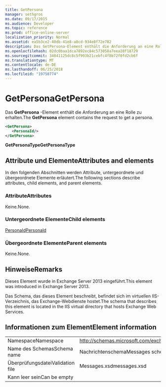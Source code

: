 ```yaml
---
title: GetPersona
manager: sethgros
ms.date: 09/17/2015
ms.audience: Developer
ms.topic: reference
ms.prod: office-online-server
localization_priority: Normal
ms.assetid: ea5b3ce2-40db-41e8-a8cd-934e8f72e782
description: Das GetPersona-Element enthält die Anforderung an eine Rolle zu erhalten.
ms.openlocfilehash: 02dc0baa1dca7892ec84c573058a7eea28f18729
ms.sourcegitcommit: 34041125dc8c5f993b21cebfc4f8b72f0fd2cb6f
ms.translationtype: MT
ms.contentlocale: de-DE
ms.lasthandoff: 06/25/2018
ms.locfileid: "19758774"
---
```

# <a name="getpersona"></a><span data-ttu-id="fd39b-103">GetPersona</span><span class="sxs-lookup"><span data-stu-id="fd39b-103">GetPersona</span></span>

<span data-ttu-id="fd39b-104">Das **GetPersona** -Element enthält die Anforderung an eine Rolle zu erhalten.</span><span class="sxs-lookup"><span data-stu-id="fd39b-104">The **GetPersona** element contains the request to get a persona.</span></span> 
  
```XML
<GetPersona>
   <PersonaId/>
</GetPersona>
```

 <span data-ttu-id="fd39b-105">**GetPersonaType**</span><span class="sxs-lookup"><span data-stu-id="fd39b-105">**GetPersonaType**</span></span>
## <a name="attributes-and-elements"></a><span data-ttu-id="fd39b-106">Attribute und Elemente</span><span class="sxs-lookup"><span data-stu-id="fd39b-106">Attributes and elements</span></span>

<span data-ttu-id="fd39b-107">In den folgenden Abschnitten werden Attribute, untergeordnete und übergeordnete Elemente erläutert.</span><span class="sxs-lookup"><span data-stu-id="fd39b-107">The following sections describe attributes, child elements, and parent elements.</span></span>
  
### <a name="attributes"></a><span data-ttu-id="fd39b-108">Attribute</span><span class="sxs-lookup"><span data-stu-id="fd39b-108">Attributes</span></span>

<span data-ttu-id="fd39b-109">Keine.</span><span class="sxs-lookup"><span data-stu-id="fd39b-109">None.</span></span>
  
### <a name="child-elements"></a><span data-ttu-id="fd39b-110">Untergeordnete Elemente</span><span class="sxs-lookup"><span data-stu-id="fd39b-110">Child elements</span></span>

[<span data-ttu-id="fd39b-111">PersonaId</span><span class="sxs-lookup"><span data-stu-id="fd39b-111">PersonaId</span></span>](personaid.md)
  
### <a name="parent-elements"></a><span data-ttu-id="fd39b-112">Übergeordnete Elemente</span><span class="sxs-lookup"><span data-stu-id="fd39b-112">Parent elements</span></span>

<span data-ttu-id="fd39b-113">Keine.</span><span class="sxs-lookup"><span data-stu-id="fd39b-113">None.</span></span>
  
## <a name="remarks"></a><span data-ttu-id="fd39b-114">Hinweise</span><span class="sxs-lookup"><span data-stu-id="fd39b-114">Remarks</span></span>

<span data-ttu-id="fd39b-115">Dieses Element wurde in Exchange Server 2013 eingeführt.</span><span class="sxs-lookup"><span data-stu-id="fd39b-115">This element was introduced in Exchange Server 2013.</span></span>
  
<span data-ttu-id="fd39b-116">Das Schema, das dieses Element beschreibt, befindet sich im virtuellen IIS-Verzeichnis, das Exchange-Webdienste hostet.</span><span class="sxs-lookup"><span data-stu-id="fd39b-116">The schema that describes this element is located in the IIS virtual directory that hosts Exchange Web Services.</span></span>
  
## <a name="element-information"></a><span data-ttu-id="fd39b-117">Informationen zum Element</span><span class="sxs-lookup"><span data-stu-id="fd39b-117">Element information</span></span>

|||
|:-----|:-----|
|<span data-ttu-id="fd39b-118">Namespace</span><span class="sxs-lookup"><span data-stu-id="fd39b-118">Namespace</span></span>  <br/> |http://schemas.microsoft.com/exchange/services/2006/messages  <br/> |
|<span data-ttu-id="fd39b-119">Name des Schemas</span><span class="sxs-lookup"><span data-stu-id="fd39b-119">Schema name</span></span>  <br/> |<span data-ttu-id="fd39b-120">Nachrichtenschema</span><span class="sxs-lookup"><span data-stu-id="fd39b-120">Messages schema</span></span>  <br/> |
|<span data-ttu-id="fd39b-121">Überprüfungsdatei</span><span class="sxs-lookup"><span data-stu-id="fd39b-121">Validation file</span></span>  <br/> |<span data-ttu-id="fd39b-122">Messages.xsd</span><span class="sxs-lookup"><span data-stu-id="fd39b-122">messages.xsd</span></span>  <br/> |
|<span data-ttu-id="fd39b-123">Kann leer sein</span><span class="sxs-lookup"><span data-stu-id="fd39b-123">Can be empty</span></span>  <br/> ||
   

